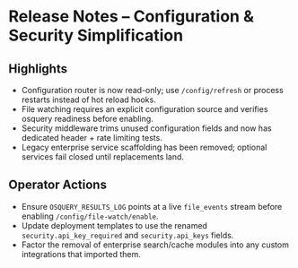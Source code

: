 # Release Notes – Configuration & Security Simplification

## Highlights

- Configuration router is now read-only; use `/config/refresh` or process restarts instead of hot reload hooks.
- File watching requires an explicit configuration source and verifies osquery readiness before enabling.
- Security middleware trims unused configuration fields and now has dedicated header + rate limiting tests.
- Legacy enterprise service scaffolding has been removed; optional services fail closed until replacements land.

## Operator Actions

- Ensure `OSQUERY_RESULTS_LOG` points at a live `file_events` stream before enabling `/config/file-watch/enable`.
- Update deployment templates to use the renamed `security.api_key_required` and `security.api_keys` fields.
- Factor the removal of enterprise search/cache modules into any custom integrations that imported them.
